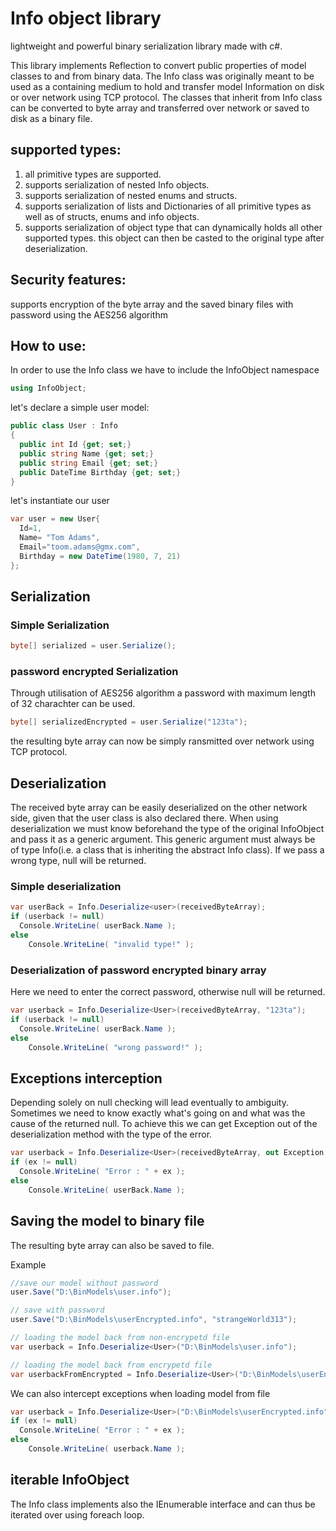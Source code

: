 # Info object library

lightweight and powerful binary serialization library made with c#.

This library implements Reflection to convert public properties of model classes to and from binary data.
The Info class was originally meant to be used as a containing medium to hold and transfer model Information on disk or over network using TCP protocol.
The classes that inherit from Info class can be converted to byte array and transferred over network or saved to disk as a binary file.

## supported types:
1. all primitive types are supported.
2. supports serialization of nested Info objects.
3. supports serialization of nested enums and structs.
4. supports serialization of lists and Dictionaries of all primitive types as well as of structs, enums and info objects.
5. supports serialization of object type that can dynamically holds all other supported types. this object can then be casted to the original type after deserialization.

## Security features:
supports encryption of the byte array and the saved binary files with password using the AES256 algorithm

## How to use:
In order to use the Info class we have to include the InfoObject namespace

```c#
using InfoObject;
```

let's declare a simple user model:
```c#
public class User : Info
{
  public int Id {get; set;}
  public string Name {get; set;}  
  public string Email {get; set;}
  public DateTime Birthday {get; set;}  
}
```

let's instantiate our user

```c#
var user = new User{
  Id=1,
  Name= "Tom Adams",
  Email="toom.adams@gmx.com",
  Birthday = new DateTime(1980, 7, 21)
};
```

## Serialization

### Simple Serialization

```c#
byte[] serialized = user.Serialize();
```

### password encrypted Serialization

Through utilisation of AES256 algorithm a password with maximum length of 32 charachter can be used.
```c#
byte[] serializedEncrypted = user.Serialize("123ta");
```

the resulting byte array can now be simply ransmitted over network using TCP protocol.


## Deserialization

The received byte array can be easily deserialized on the other network side, given that the user class is also declared there.
When using deserialization we must know beforehand the type of the original InfoObject and pass it as a generic argument. This generic argument must always be of type Info(i.e. a class that is inheriting the abstract Info class). If we pass a wrong type, null will be returned.

### Simple deserialization

```c#
var userBack = Info.Deserialize<user>(receivedByteArray);
if (userback != null)
  Console.WriteLine( userBack.Name );
else
    Console.WriteLine( "invalid type!" );
```

### Deserialization of password encrypted binary array

Here we need to enter the correct password, otherwise null will be returned.

```c#
var userback = Info.Deserialize<User>(receivedByteArray, "123ta");
if (userback != null)
  Console.WriteLine( userBack.Name );
else
    Console.WriteLine( "wrong password!" );

```

## Exceptions interception

Depending solely on null checking will lead eventually to ambiguity. Sometimes we need to know exactly what's going on and what was the cause of the returned null. To achieve this we can get Exception out of the deserialization method with the type of the error.

```c#
var userback = Info.Deserialize<User>(receivedByteArray, out Exception ex ,"123ta");
if (ex != null)
  Console.WriteLine( "Error : " + ex );
else
    Console.WriteLine( userBack.Name );
```


## Saving the model to binary file

The resulting byte array can also be saved to file.

Example

```c#
//save our model without password 
user.Save("D:\BinModels\user.info");

// save with password
user.Save("D:\BinModels\userEncrypted.info", "strangeWorld313");

// loading the model back from non-encrypetd file
var userback = Info.Deserialize<User>("D:\BinModels\user.info");

// loading the model back from encrypetd file
var userbackFromEncrypted = Info.Deserialize<User>("D:\BinModels\userEncrypted.info", "strangeWorld313");

```

We can also intercept exceptions when loading model from file

```c#
var userback = Info.Deserialize<User>("D:\BinModels\userEncrypted.info", out Exception ex ,"strangeWorld313");
if (ex != null)
  Console.WriteLine( "Error : " + ex );
else
    Console.WriteLine( userback.Name );
```

## iterable InfoObject

The Info class implements also the IEnumerable interface and can thus be iterated over using foreach loop.




